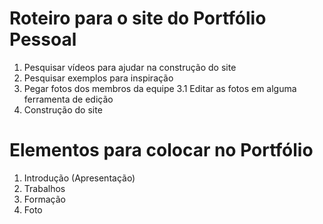 # Roteiro para o site do Portfólio Pessoal

1. Pesquisar vídeos para ajudar na construção do site
2. Pesquisar exemplos para inspiração
3. Pegar fotos dos membros da equipe
    3.1 Editar as fotos em alguma ferramenta de edição
4. Construção do site

# Elementos para colocar no Portfólio

1. Introdução (Apresentação)
2. Trabalhos
3. Formação
4. Foto